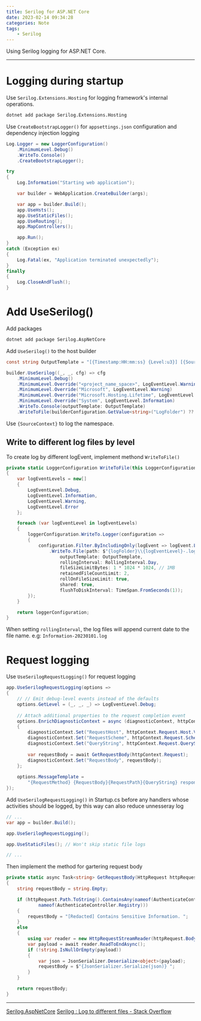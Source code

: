 ```yaml
---
title: Serilog for ASP.NET Core 
date: 2023-02-14 09:34:28
categories: Note
tags:
    - Serilog
---
```


Using Serilog logging for ASP.NET Core.<!--more-->

---

# Logging during startup

Use `Serilog.Extensions.Hosting` for logging framework's internal operations.

```cmd
dotnet add package Serilog.Extensions.Hosting
```

Use `CreateBootstrapLogger()` for `appsettings.json` configuration and dependency injection logging

```cs Program.cs https://github.com/serilog/serilog-aspnetcore#instructions
Log.Logger = new LoggerConfiguration()
    .MinimumLevel.Debug()
    .WriteTo.Console()
    .CreateBootstrapLogger();

try
{
    Log.Information("Starting web application");

    var builder = WebApplication.CreateBuilder(args);

    var app = builder.Build();
    app.UseHsts();
    app.UseStaticFiles();
    app.UseRouting();
    app.MapControllers();

    app.Run();
}
catch (Exception ex)
{
    Log.Fatal(ex, "Application terminated unexpectedly");
}
finally
{
    Log.CloseAndFlush();
}
```

# Add UseSerilog()

Add packages

```cmd
dotnet add package Serilog.AspNetCore
```

Add `UseSerilog()` to the host builder

```cs 
const string OutputTemplate = "[{Timestamp:HH:mm:ss} {Level:u3}] [{SourceContext}] {Message:lj}{NewLine}{Exception}";

builder.UseSerilog((_, _, cfg) => cfg
    .MinimumLevel.Debug()
    .MinimumLevel.Override("<project_name_space>", LogEventLevel.Warning)
    .MinimumLevel.Override("Microsoft", LogEventLevel.Warning)
    .MinimumLevel.Override("Microsoft.Hosting.Lifetime", LogEventLevel.Information)
    .MinimumLevel.Override("System", LogEventLevel.Information)
    .WriteTo.Console(outputTemplate: OutputTemplate)
    .WriteToFile(builderConfiguration.GetValue<string>("LogFolder") ?? string.Empty));
```

Use `{SourceContext}` to log the namespace.

## Write to different log files by level

To create log by different logEvent, implement methond `WriteToFile()`

```cs
private static LoggerConfiguration WriteToFile(this LoggerConfiguration loggerConfiguration, string logFolder)
{
    var logEventLevels = new[]
    {
        LogEventLevel.Debug,
        LogEventLevel.Information,
        LogEventLevel.Warning,
        LogEventLevel.Error
    };

    foreach (var logEventLevel in logEventLevels)
    {
        loggerConfiguration.WriteTo.Logger(configuration =>
        {
            configuration.Filter.ByIncludingOnly(logEvent => logEvent.Level == logEventLevel)
                .WriteTo.File(path: $"{logFolder}\\{logEventLevel}-.log",
                    outputTemplate: OutputTemplate,
                    rollingInterval: RollingInterval.Day,
                    fileSizeLimitBytes: 1 * 1024 * 1024, // 1MB
                    retainedFileCountLimit: 2,
                    rollOnFileSizeLimit: true,
                    shared: true,
                    flushToDiskInterval: TimeSpan.FromSeconds(1));
        });
    }

    return loggerConfiguration;
}
```

When setting `rollingInterval`, the log files will append current date to the file name. e.g: `Information-20230101.log`

# Request logging

Use `UseSerilogRequestLogging()` for request logging

```cs
app.UseSerilogRequestLogging(options =>
{
    // // Emit debug-level events instead of the defaults
    options.GetLevel = (_, _, _) => LogEventLevel.Debug;
    
    // Attach additional properties to the request completion event
    options.EnrichDiagnosticContext = async (diagnosticContext, httpContext) =>
    {
        diagnosticContext.Set("RequestHost", httpContext.Request.Host.Value);
        diagnosticContext.Set("RequestScheme", httpContext.Request.Scheme);
        diagnosticContext.Set("QueryString", httpContext.Request.QueryString);
    
        var requestBody = await GetRequestBody(httpContext.Request);
        diagnosticContext.Set("RequestBody", requestBody);
    };
    
    options.MessageTemplate = 
        "{RequestMethod} {RequestBody}{RequestPath}{QueryString} responded {StatusCode} in {Elapsed:0.0000} ms";
});
```

Add `UseSerilogRequestLogging()` in Startup.cs before any handlers whose activities should be logged, by this way can also reduce unnesseray log

```cs
// ...
var app = builder.Build();

app.UseSerilogRequestLogging();

app.UseStaticFiles(); // Won't skip static file logs

// ...

```

Then implement the method for gartering request body

```cs
private static async Task<string> GetRequestBody(HttpRequest httpRequest)
{
    string requestBody = string.Empty;

    if (httpRequest.Path.ToString().ContainsAny(nameof(AuthenticateController.Login),
            nameof(AuthenticateController.Registry)))
    {
        requestBody = "[Redacted] Contains Sensitive Information. ";
    }
    else
    {
        using var reader = new HttpRequestStreamReader(httpRequest.Body, Encoding.UTF8);
        var payload = await reader.ReadToEndAsync();
        if (!string.IsNullOrEmpty(payload))
        {
            var json = JsonSerializer.Deserialize<object>(payload);
            requestBody = $"{JsonSerializer.Serialize(json)} ";
        }
    }

    return requestBody;
}
```

---

[Serilog.AspNetCore](https://github.com/serilog/serilog-aspnetcore)
[Serilog : Log to different files - Stack Overflow](https://stackoverflow.com/questions/38481227/serilog-log-to-different-files)